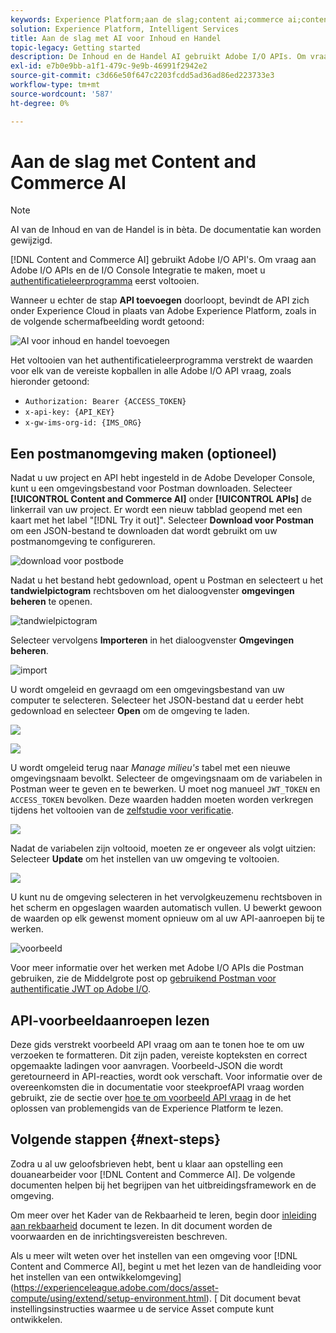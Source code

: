 ```yaml
---
keywords: Experience Platform;aan de slag;content ai;commerce ai;content en commerce ai
solution: Experience Platform, Intelligent Services
title: Aan de slag met AI voor Inhoud en Handel
topic-legacy: Getting started
description: De Inhoud en de Handel AI gebruikt Adobe I/O APIs. Om vraag aan Adobe I/O APIs en de I/O Integratie van de Console te maken, moet u het authentificatieleerprogramma eerst voltooien.
exl-id: e7b0e9bb-a1f1-479c-9e9b-46991f2942e2
source-git-commit: c3d66e50f647c2203fcdd5ad36ad86ed223733e3
workflow-type: tm+mt
source-wordcount: '587'
ht-degree: 0%

---
```


# Aan de slag met Content and Commerce AI

>[!NOTE]
>
>AI van de Inhoud en van de Handel is in bèta. De documentatie kan worden gewijzigd.

[!DNL Content and Commerce AI] gebruikt Adobe I/O API&#39;s. Om vraag aan Adobe I/O APIs en de I/O Console Integratie te maken, moet u [authentificatieleerprogramma](https://www.adobe.com/go/platform-api-authentication-en) eerst voltooien.

Wanneer u echter de stap **API toevoegen** doorloopt, bevindt de API zich onder Experience Cloud in plaats van Adobe Experience Platform, zoals in de volgende schermafbeelding wordt getoond:

![AI voor inhoud en handel toevoegen](./images/add-api.png)

Het voltooien van het authentificatieleerprogramma verstrekt de waarden voor elk van de vereiste kopballen in alle Adobe I/O API vraag, zoals hieronder getoond:

- `Authorization: Bearer {ACCESS_TOKEN}`
- `x-api-key: {API_KEY}`
- `x-gw-ims-org-id: {IMS_ORG}`

## Een postmanomgeving maken (optioneel)

Nadat u uw project en API hebt ingesteld in de Adobe Developer Console, kunt u een omgevingsbestand voor Postman downloaden. Selecteer **[!UICONTROL Content and Commerce AI]** onder **[!UICONTROL APIs]** de linkerrail van uw project. Er wordt een nieuw tabblad geopend met een kaart met het label &quot;[!DNL Try it out]&quot;. Selecteer **Download voor Postman** om een JSON-bestand te downloaden dat wordt gebruikt om uw postmanomgeving te configureren.

![download voor postbode](./images/add-to-postman.png)

Nadat u het bestand hebt gedownload, opent u Postman en selecteert u het **tandwielpictogram** rechtsboven om het dialoogvenster **omgevingen beheren** te openen.

![tandwielpictogram](./images/select-gear-icon.png)

Selecteer vervolgens **Importeren** in het dialoogvenster **Omgevingen beheren**.

![import](./images/import.png)

U wordt omgeleid en gevraagd om een omgevingsbestand van uw computer te selecteren. Selecteer het JSON-bestand dat u eerder hebt gedownload en selecteer **Open** om de omgeving te laden.

![](./images/choose-your-file.png)

![](./images/click-open.png)

U wordt omgeleid terug naar *Manage milieu&#39;s* tabel met een nieuwe omgevingsnaam bevolkt. Selecteer de omgevingsnaam om de variabelen in Postman weer te geven en te bewerken. U moet nog manueel `JWT_TOKEN` en `ACCESS_TOKEN` bevolken. Deze waarden hadden moeten worden verkregen tijdens het voltooien van de [zelfstudie voor verificatie](https://www.adobe.com/go/platform-api-authentication-en).

![](./images/re-direct.png)

Nadat de variabelen zijn voltooid, moeten ze er ongeveer als volgt uitzien: Selecteer **Update** om het instellen van uw omgeving te voltooien.

![](./images/final-environment.png)

U kunt nu de omgeving selecteren in het vervolgkeuzemenu rechtsboven in het scherm en opgeslagen waarden automatisch vullen. U bewerkt gewoon de waarden op elk gewenst moment opnieuw om al uw API-aanroepen bij te werken.

![voorbeeld](./images/select-environment.png)

Voor meer informatie over het werken met Adobe I/O APIs die Postman gebruiken, zie de Middelgrote post op [gebruikend Postman voor authentificatie JWT op Adobe I/O](https://medium.com/adobetech/using-postman-for-jwt-authentication-on-adobe-i-o-7573428ffe7f).

## API-voorbeeldaanroepen lezen

Deze gids verstrekt voorbeeld API vraag om aan te tonen hoe te om uw verzoeken te formatteren. Dit zijn paden, vereiste kopteksten en correct opgemaakte ladingen voor aanvragen. Voorbeeld-JSON die wordt geretourneerd in API-reacties, wordt ook verschaft. Voor informatie over de overeenkomsten die in documentatie voor steekproefAPI vraag worden gebruikt, zie de sectie over [hoe te om voorbeeld API vraag](../../landing/troubleshooting.md) in de het oplossen van problemengids van de Experience Platform te lezen.

## Volgende stappen {#next-steps}

Zodra u al uw geloofsbrieven hebt, bent u klaar aan opstelling een douanearbeider voor [!DNL Content and Commerce AI]. De volgende documenten helpen bij het begrijpen van het uitbreidingsframework en de omgeving.

Om meer over het Kader van de Rekbaarheid te leren, begin door [inleiding aan rekbaarheid](https://experienceleague.adobe.com/docs/asset-compute/using/extend/understand-extensibility.html) document te lezen. In dit document worden de voorwaarden en de inrichtingsvereisten beschreven.

Als u meer wilt weten over het instellen van een omgeving voor [!DNL Content and Commerce AI], begint u met het lezen van de handleiding voor het instellen van een ontwikkelomgeving](https://experienceleague.adobe.com/docs/asset-compute/using/extend/setup-environment.html). [ Dit document bevat instellingsinstructies waarmee u de service Asset compute kunt ontwikkelen.
